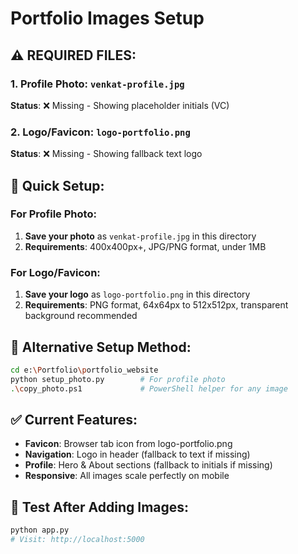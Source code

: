 # Portfolio Images Setup

## ⚠️ REQUIRED FILES:

### 1. Profile Photo: `venkat-profile.jpg`
**Status**: ❌ Missing - Showing placeholder initials (VC)

### 2. Logo/Favicon: `logo-portfolio.png` 
**Status**: ❌ Missing - Showing fallback text logo

## 🔧 Quick Setup:

### For Profile Photo:
1. **Save your photo** as `venkat-profile.jpg` in this directory
2. **Requirements**: 400x400px+, JPG/PNG format, under 1MB

### For Logo/Favicon:
1. **Save your logo** as `logo-portfolio.png` in this directory  
2. **Requirements**: PNG format, 64x64px to 512x512px, transparent background recommended

## 🚀 Alternative Setup Method:

```bash
cd e:\Portfolio\portfolio_website
python setup_photo.py        # For profile photo
.\copy_photo.ps1             # PowerShell helper for any image
```

## ✅ Current Features:
- **Favicon**: Browser tab icon from logo-portfolio.png
- **Navigation**: Logo in header (fallback to text if missing)
- **Profile**: Hero & About sections (fallback to initials if missing)
- **Responsive**: All images scale perfectly on mobile

## 🧪 Test After Adding Images:
```bash
python app.py
# Visit: http://localhost:5000
```
